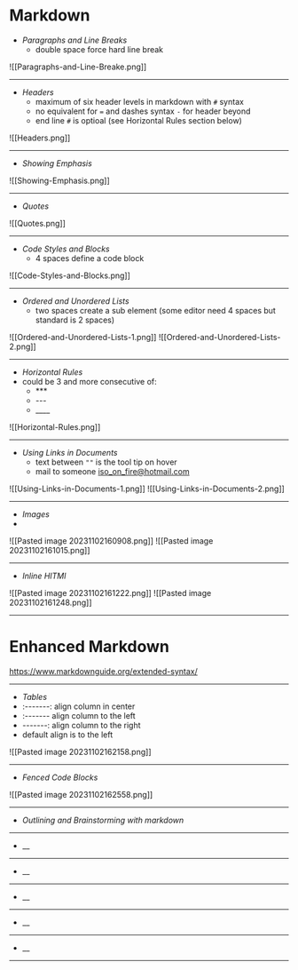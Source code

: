 # Markdown

- _Paragraphs and Line Breaks_
  - double space force hard line break

![[Paragraphs-and-Line-Breake.png]]

---

- _Headers_
  - maximum of six header levels in markdown with `#` syntax
  - no equivalent for `=` and dashes syntax `-` for header beyond
  - end line `#` is optioal (see Horizontal Rules section below)

![[Headers.png]]

---

- _Showing Emphasis_

![[Showing-Emphasis.png]]

---

- _Quotes_

![[Quotes.png]]

---

- _Code Styles and Blocks_
  - 4 spaces define a code block

![[Code-Styles-and-Blocks.png]]

---

- _Ordered and Unordered Lists_
  - two spaces create a sub element (some editor need 4 spaces but standard is 2 spaces)

![[Ordered-and-Unordered-Lists-1.png]]
![[Ordered-and-Unordered-Lists-2.png]]

---

- _Horizontal Rules_
- could be 3 and more consecutive of:
  - \*\*\*
  - \-\-\-
  - \_\_\_\_

![[Horizontal-Rules.png]]

---

- _Using Links in Documents_
  - text between `""` is the tool tip on hover
  - mail to someone <iso_on_fire@hotmail.com>

![[Using-Links-in-Documents-1.png]]
![[Using-Links-in-Documents-2.png]]

---




- _Images_
- 
![[Pasted image 20231102160908.png]]
![[Pasted image 20231102161015.png]]

---

- _Inline HITMl_

![[Pasted image 20231102161222.png]]
![[Pasted image 20231102161248.png]]

---

# Enhanced Markdown 

https://www.markdownguide.org/extended-syntax/

---

- _Tables_
- :-------: align column in center
- :------- align column to the left
- -------: align column to the right
- default align is to the left


![[Pasted image 20231102162158.png]]


---

- _Fenced Code Blocks_

![[Pasted image 20231102162558.png]]

---

- _Outlining and Brainstorming with markdown_




---


- __



---


- __



---

- __



---

- __



---


- __



---